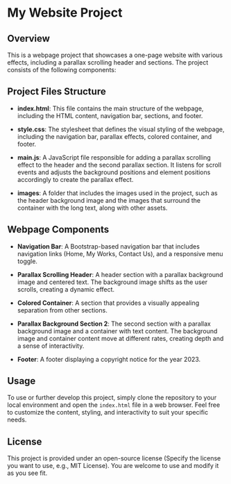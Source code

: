 # My Website Project

## Overview
This is a webpage project that showcases a one-page website with various effects, including a parallax scrolling header and sections. The project consists of the following components:

## Project Files Structure
- **index.html**: This file contains the main structure of the webpage, including the HTML content, navigation bar, sections, and footer.

- **style.css**: The stylesheet that defines the visual styling of the webpage, including the navigation bar, parallax effects, colored container, and footer.

- **main.js**: A JavaScript file responsible for adding a parallax scrolling effect to the header and the second parallax section. It listens for scroll events and adjusts the background positions and element positions accordingly to create the parallax effect.

- **images**: A folder that includes the images used in the project, such as the header background image and the images that surround the container with the long text, along with other assets.

## Webpage Components
- **Navigation Bar**: A Bootstrap-based navigation bar that includes navigation links (Home, My Works, Contact Us), and a responsive menu toggle.

- **Parallax Scrolling Header**: A header section with a parallax background image and centered text. The background image shifts as the user scrolls, creating a dynamic effect.

- **Colored Container**: A section that provides a visually appealing separation from other sections.

- **Parallax Background Section 2**: The second section with a parallax background image and a container with text content. The background image and container content move at different rates, creating depth and a sense of interactivity.

- **Footer**: A footer displaying a copyright notice for the year 2023.

## Usage
To use or further develop this project, simply clone the repository to your local environment and open the `index.html` file in a web browser. Feel free to customize the content, styling, and interactivity to suit your specific needs.

## License
This project is provided under an open-source license (Specify the license you want to use, e.g., MIT License). You are welcome to use and modify it as you see fit.
